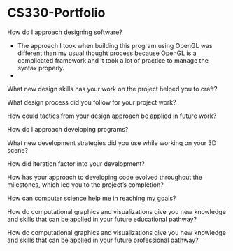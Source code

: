 # CS330-Portfolio
How do I approach designing software?
- The approach I took when building this program using OpenGL was different than my usual thought process because OpenGL is a complicated framework and it took a lot of practice to manage the syntax properly. 
- 
What new design skills has your work on the project helped you to craft?


What design process did you follow for your project work?


How could tactics from your design approach be applied in future work?


How do I approach developing programs?


What new development strategies did you use while working on your 3D scene?


How did iteration factor into your development?


How has your approach to developing code evolved throughout the milestones, which led you to the project’s completion?


How can computer science help me in reaching my goals?


How do computational graphics and visualizations give you new knowledge and skills that can be applied in your future educational pathway?

How do computational graphics and visualizations give you new knowledge and skills that can be applied in your future professional pathway?

